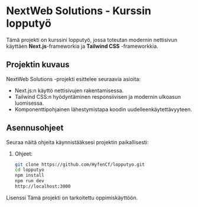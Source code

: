 # NextWeb Solutions - Kurssin lopputyö

Tämä projekti on kurssini lopputyö, jossa toteutan modernin nettisivun käyttäen **Next.js**-frameworkia ja **Tailwind CSS** -frameworkkia.

## Projektin kuvaus

NextWeb Solutions -projekti esittelee seuraavia asioita:
- Next.js:n käyttö nettisivujen rakentamisessa.
- Tailwind CSS:n hyödyntäminen responsiivisen ja modernin ulkoasun luomisessa.
- Komponenttipohjainen lähestymistapa koodin uudelleenkäytettävyyteen.

## Asennusohjeet

Seuraa näitä ohjeita käynnistääksesi projektin paikallisesti:

1. Ohjeet: 
   ```bash
   git clone https://github.com/HyfenCf/lopputyo.git
   cd lopputyo
   npm install
   npm run dev
   http://localhost:3000
   
Lisenssi
Tämä projekti on tarkoitettu oppimiskäyttöön.



